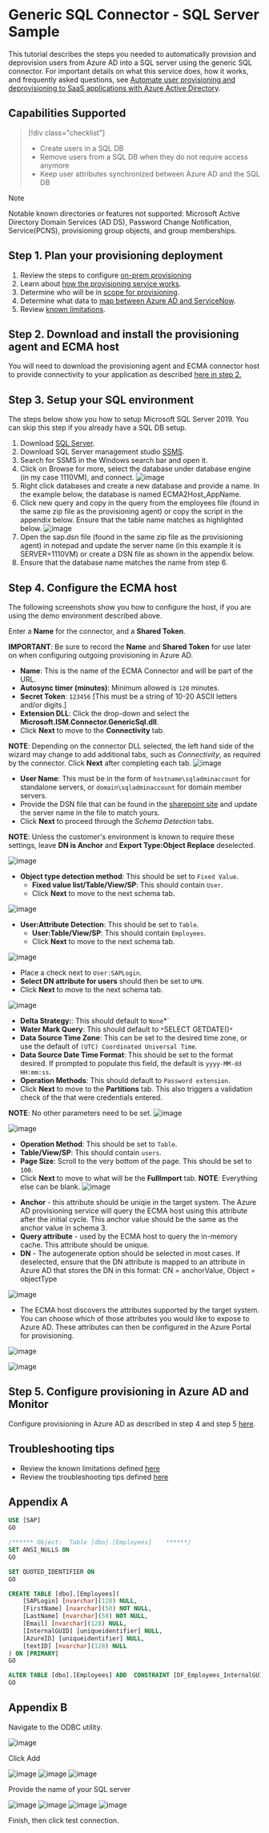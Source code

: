 # Generic SQL Connector - SQL Server Sample

This tutorial describes the steps you needed to automatically provision and deprovision users from Azure AD into a SQL server using the generic SQL connector. For important details on what this service does, how it works, and frequently asked questions, see [Automate user provisioning and deprovisioning to SaaS applications with Azure Active Directory](../app-provisioning/user-provisioning.md).

## Capabilities Supported
> [!div class="checklist"]
> * Create users in a SQL DB
> * Remove users from a SQL DB when they do not require access anymore
> * Keep user attributes synchronized between Azure AD and the SQL DB

> [!Note]
> Notable known directories or features not supported: Microsoft Active Directory Domain Services (AD DS), Password Change Notification, Service(PCNS), provisioning group objects, and group memberships. 

## Step 1. Plan your provisioning deployment
1. Review the steps to configure [on-prem provisioning](https://linkToNewTutorial) 
2. Learn about [how the provisioning service works](../app-provisioning/user-provisioning.md).
3. Determine who will be in [scope for provisioning](../app-provisioning/define-conditional-rules-for-provisioning-user-accounts.md).
4. Determine what data to [map between Azure AD and ServiceNow](../app-provisioning/customize-application-attributes.md). 
5. Review [known limitations](https://github.com/ArvindHarinder1/PrivatePreviewDocs/blob/main/KnownLimitations.md).

## Step 2. Download and install the provisioning agent and ECMA host

You will need to download the provisioning agent and ECMA connector host to provide connectivity to your application as described [here in step 2.](https://github.com/ArvindHarinder1/PrivatePreviewDocs/blob/main/1ECMATutorial.md)

## Step 3. Setup your SQL environment

The steps below show you how to setup Microsoft SQL Server 2019. You can skip this step if you already have a SQL DB setup. 

1. Download [SQL Server](https://www.microsoft.com/en-us/evalcenter/evaluate-sql-server-2019).
1. Download SQL Server management studio [SSMS](https://docs.microsoft.com/en-us/sql/ssms/download-sql-server-management-studio-ssms?redirectedfrom=MSDN&amp;view=sql-server-ver15).
1. Search for SSMS in the Windows search bar and open it.
1. Click on Browse for more, select the database under database engine (in my case 1110VM), and connect. ![image](https://user-images.githubusercontent.com/36525136/115303696-cc12c000-a118-11eb-931f-2dd0ac3257a6.png)
1. Right click databases and create a new database and provide a name. In the example below, the database is named ECMA2Host\_AppName.
1. Click new query and copy in the query from the employees file (found in the same zip file as the provisioning agent) or copy the script in the appendix below. Ensure that the table name matches as highlighted below. ![image](https://user-images.githubusercontent.com/36525136/115303773-e3ea4400-a118-11eb-9655-6e3e314c2b49.png)
1. Open the sap.dsn file (found in the same zip file as the provisioning agent) in notepad and update the server name (in this example it is SERVER=1110VM) or create a DSN file as shown in the appendix below.
1. Ensure that the database name matches the name from step 6.

## Step 4. Configure the ECMA host
The following screenshots show you how to configure the host, if you are using the demo environment described above.

Enter a **Name** for the connector, and a **Shared Token**.

**IMPORTANT**: Be sure to record the **Name** and **Shared Token** for use later on when configuring outgoing provisioning in Azure AD.

- **Name**: This is the name of the ECMA Connector and will be part of the URL.
- **Autosync timer (minutes)**: Minimum allowed is `120` minutes.
- **Secret Token**: `123456` [This must be a string of 10-20 ASCII letters and/or digits.]
- **Extension DLL**: Click the drop-down and select the **Microsoft.ISM.Connector.GenericSql.dll**.
- Click **Next** to move to the **Connectivity** tab.

**NOTE**: Depending on the connector DLL selected, the left hand side of the wizard may change to add additional tabs, such as *Connectivity*, as required by the connector. Click **Next** after completing each tab.
![image](https://user-images.githubusercontent.com/36525136/115303969-2ca1fd00-a119-11eb-9047-201ebcf0c2c6.png)


- **User Name**: This must be in the form of `hostname\sqladminaccount` for standalone servers, or `domain\sqladminaccount` for domain member servers.
- Provide the DSN file that can be found in the [sharepoint site](https://aka.ms/onpremprovisioning) and update the server name in the file to match yours.
- Click **Next** to proceed through the *Schema Detection* tabs.

**NOTE**: Unless the customer's environment is known to require these settings, leave **DN is Anchor** and **Export Type:Object Replace** deselected.

![image](https://user-images.githubusercontent.com/36525136/115303996-362b6500-a119-11eb-9a46-327b20cf500f.png)

- **Object type detection method**: This should be set to `Fixed Value`.
    - **Fixed value list/Table/View/SP**: This should contain `User`.
    - Click **Next** to move to the next schema tab.

![image](https://user-images.githubusercontent.com/36525136/115304025-404d6380-a119-11eb-9fb7-c45838953780.png)

- **User:Attribute Detection**: This should be set to `Table`.
    - **User:Table/View/SP**: This should contain `Employees`.
    - Click **Next** to move to the next schema tab.

![image](https://user-images.githubusercontent.com/36525136/115304044-480d0800-a119-11eb-8ca9-113ae5c30454.png)

- Place a check next to `User:SAPLogin`.
- **Select DN attribute for users** should then be set to `UPN`.
- Click **Next** to move to the next schema tab.

![image](https://user-images.githubusercontent.com/36525136/115304068-522f0680-a119-11eb-97d8-fa9987771de9.png)

- **Delta Strategy:**: This should default to `None`*`
- **Water Mark Query**: This should default to `*`SELECT GETDATE()`*`
- **Data Source Time Zone**: This can be set to the desired time zone, or use the default of `(UTC) Coordinated Universal Time`.
- **Data Source Date Time Format**: This should be set to the format desired. If prompted to populate this field, the default is `yyyy-MM-dd HH:mm:ss`.
- **Operation Methods**: This should default to `Password extension`.
- Click **Next** to move to the **Partitions** tab.  This also triggers a validation check of the that were credentials entered.

**NOTE**: No other parameters need to be set.
![image](https://user-images.githubusercontent.com/36525136/115304082-59eeab00-a119-11eb-842b-17f126c089b0.png)


![image](https://user-images.githubusercontent.com/36525136/115304110-65da6d00-a119-11eb-92fd-4b1863d14a6d.png)

- **Operation Method**: This should be set to `Table`.
- **Table/View/SP**: This should contain `users`.
- **Page Size**: Scroll to the very bottom of the page. This should be set to `100`.
- Click **Next** to move to what will be the **FullImport** tab.
**NOTE**: Everything else can be blank.
![image](https://user-images.githubusercontent.com/36525136/115304249-96220b80-a119-11eb-88ef-3d7d2075d68f.png)

* **Anchor** - this attribute should be uniqie in the target system. The Azure AD provisioning service will query the ECMA host using this attribute after the initial cycle. This anchor value should be the same as the anchor value in schema 3. 
* **Query attribute** - used by the ECMA host to query the in-memory cache. This attribute should be unique. 
* **DN** - The autogenerate option should be selected in most cases. If deselected, ensure that the DN attribute is mapped to an attribute in Azure AD that stores the DN in this format: CN = anchorValue, Object = objectType

![image](https://user-images.githubusercontent.com/36525136/116597748-fcfeac00-a8f3-11eb-88fa-9b1d28b48393.png)

* The ECMA host discovers the attributes supported by the target system. You can choose which of those attributes you would like to expose to Azure AD. These attributes can then be configured in the Azure Portal for provisioning. 

![image](https://user-images.githubusercontent.com/36525136/116597847-1acc1100-a8f4-11eb-954c-4eea166f299d.png)


![image](https://user-images.githubusercontent.com/36525136/115304299-a639eb00-a119-11eb-95ba-59e62b25ef80.png)

## Step 5. Configure provisioning in Azure AD and Monitor
Configure provisioning in Azure AD as described in step 4 and step 5 [here](https://github.com/ArvindHarinder1/PrivatePreviewDocs/blob/main/1ECMATutorial.md).

## Troubleshooting tips

* Review the known limitations defined [here](https://github.com/ArvindHarinder1/PrivatePreviewDocs/blob/main/KnownLimitations.mdc)
* Review the troubleshooting tips defined [here](https://github.com/ArvindHarinder1/PrivatePreviewDocs/blob/main/Troubleshooting.md)

## Appendix A

```SQL
USE [SAP]
GO

/****** Object:  Table [dbo].[Employees]    ******/
SET ANSI_NULLS ON
GO

SET QUOTED_IDENTIFIER ON
GO

CREATE TABLE [dbo].[Employees](
	[SAPLogin] [nvarchar](128) NULL,
	[FirstName] [nvarchar](50) NOT NULL,
	[LastName] [nvarchar](50) NOT NULL,
	[Email] [nvarchar](128) NULL,
	[InternalGUID] [uniqueidentifier] NULL,
	[AzureID] [uniqueidentifier] NULL,
	[textID] [nvarchar](128) NULL
) ON [PRIMARY]
GO

ALTER TABLE [dbo].[Employees] ADD  CONSTRAINT [DF_Employees_InternalGUID]  DEFAULT (newid()) FOR [InternalGUID]
GO
```

## Appendix B

Navigate to the ODBC utility.

![image](https://user-images.githubusercontent.com/36525136/117201807-12c01580-adbb-11eb-9bb3-de2d41b415de.png)

Click Add

![image](https://user-images.githubusercontent.com/36525136/117201863-266b7c00-adbb-11eb-9f38-630883aae008.png)
![image](https://user-images.githubusercontent.com/36525136/117201916-34b99800-adbb-11eb-8e86-2730d4154e10.png)
![image](https://user-images.githubusercontent.com/36525136/117201999-5024a300-adbb-11eb-90e1-af161d056fac.png)

Provide the name of your SQL server

![image](https://user-images.githubusercontent.com/36525136/117202106-6e8a9e80-adbb-11eb-939f-859b205d5e68.png)
![image](https://user-images.githubusercontent.com/36525136/117202141-79ddca00-adbb-11eb-89ef-4a3607f233a3.png)
![image](https://user-images.githubusercontent.com/36525136/117202224-9417a800-adbb-11eb-8b51-6cba69bb161a.png)
![image](https://user-images.githubusercontent.com/36525136/117202246-9b3eb600-adbb-11eb-8283-d76b9dabc611.png)

Finish, then click test connection. 
